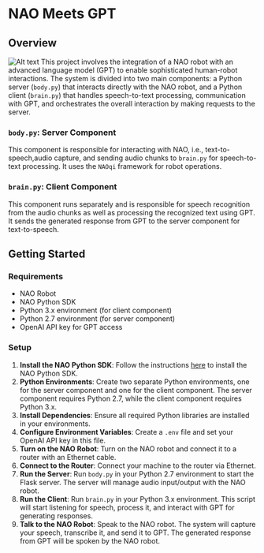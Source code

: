 # NAO Meets GPT

## Overview
![Alt text](image.png)
This project involves the integration of a NAO robot with an advanced language model (GPT) to enable sophisticated human-robot interactions. The system is divided into two main components: a Python server (`body.py`) that interacts directly with the NAO robot, and a Python client (`brain.py`) that handles speech-to-text processing, communication with GPT, and orchestrates the overall interaction by making requests to the server.

### `body.py`: Server Component
This component is responsible for interacting with NAO, i.e., text-to-speech,audio capture, and sending audio chunks to `brain.py` for speech-to-text processing. It uses the `NAOqi` framework for robot operations.

### `brain.py`: Client Component
This component runs separately and is responsible for speech recognition from the audio chunks as well as processing the recognized text using GPT. It sends the generated response from GPT to the server component for text-to-speech.

## Getting Started

### Requirements
- NAO Robot
- NAO Python SDK
- Python 3.x environment (for client component)
- Python 2.7 environment (for server component)
- OpenAI API key for GPT access

### Setup
1. **Install the NAO Python SDK**: Follow the instructions [here](https://support.aldebaran.com/support/solutions/articles/80001017327-python-sdk-installation-guide) to install the NAO Python SDK.
2. **Python Environments**: Create two separate Python environments, one for the server component and one for the client component. The server component requires Python 2.7, while the client component requires Python 3.x.
3. **Install Dependencies**: Ensure all required Python libraries are installed in your environments.
4. **Configure Environment Variables**: Create a `.env` file and set your OpenAI API key in this file.
5. **Turn on the NAO Robot**: Turn on the NAO robot and connect it to a router with an Ethernet cable.
6. **Connect to the Router**: Connect your machine to the router via Ethernet.
7. **Run the Server**: Run `body.py` in your Python 2.7 environment to start the Flask server. The server will manage audio input/output with the NAO robot.
8. **Run the Client**: Run `brain.py` in your Python 3.x environment. This script will start listening for speech, process it, and interact with GPT for generating responses.
9. **Talk to the NAO Robot**: Speak to the NAO robot. The system will capture your speech, transcribe it, and send it to GPT. The generated response from GPT will be spoken by the NAO robot.


